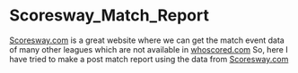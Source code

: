 # Scoresway_Match_Report

[Scoresway.com](https://www.scoresway.com/en_GB/soccer) is a great website where we can get the match event data of many other leagues which are not available in [whoscored.com](https://www.whoscored.com/)
So, here I have tried to make a post match report using the data from [Scoresway.com](https://www.scoresway.com/en_GB/soccer)

